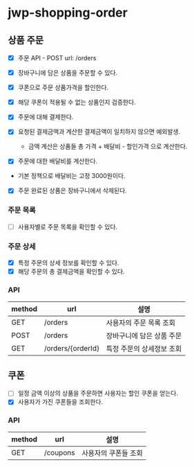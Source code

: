 # jwp-shopping-order

## 상품 주문

- [x] 주문 API - POST url: /orders

- [x] 장바구니에 담은 상품을 주문할 수 있다.
- [x] 쿠폰으로 주문 상품가격을 할인한다.
- [x] 해당 쿠폰이 적용될 수 없는 상품인지 검증한다.
- [x] 주문에 대해 결제한다.
- [x] 요청된 결제금액과 계산한 결제금액이 일치하지 않으면 예외발생.
  - 금액 계산은 상품들 총 가격 + 배달비 - 할인가격 으로 계산한다.

- [x] 주문에 대한 배달비를 계산한다.
- 기본 정책으로 배달비는 고정 3000원이다.
- [x] 주문 완료된 상품은 장바구니에서 삭제된다.

### 주문 목록

- [ ] 사용자별로 주문 목록을 확인할 수 있다.

### 주문 상세

- [x] 특정 주문의 상세 정보를 확인할 수 있다.
- [x] 해당 주문의 총 결제금액을 확인할 수 있다.

### API

| method | url               | 설명             |
|--------|-------------------|----------------|
| GET    | /orders           | 사용자의 주문 목록 조회  |
| POST   | /orders           | 장바구니에 담은 상품 주문 |
| GET    | /orders/{orderId} | 특정 주문의 상세정보 조회 |

## 쿠폰

- [ ] 일정 금액 이상의 상품을 주문하면 사용자는 할인 쿠폰을 얻는다.
- [x] 사용자가 가진 쿠폰들을 조회한다.

### API

| method | url      | 설명          |
|--------|----------|-------------|
| GET    | /coupons | 사용자의 쿠폰들 조회 |

